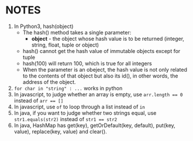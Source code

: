 # NOTES

1. In Python3, hash(object) 
   * The hash() method takes a single parameter:
     - **object** - the object whose hash value is to be returned (integer, string, float, tuple or object)
   * hash() cannot get the hash value of immutable objects except for tuple
   * hash(100) will return 100, which is true for all integers
   * When the parameter is an obeject, the hash value is not only related to the contents of that object but also its id(), in other words, the address of the object.
2. ```for char in "string" : ...``` works in python
3. In javascript, to judge whether an array is empty, use ```arr.length == 0``` instead of ```arr == []```
4. In javascript, use ```of``` to loop through a list instead of ```in```
5. In java, if you want to judge whether two strings equal, use ```str1.equals(str2)``` instead of ```str1 == str2```
6. In java, HashMap has get(key), getOrDefault(key, default), put(key, value), replace(key, value) and clear().